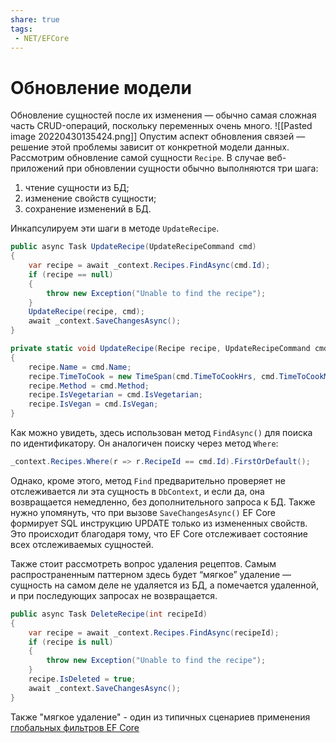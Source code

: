 ```yaml
---
share: true
tags:
 - NET/EFCore
---
```

# Обновление модели
Обновление сущностей после их изменения — обычно самая сложная часть CRUD-операций, поскольку переменных очень много.
![[Pasted image 20220430135424.png]]
Опустим аспект обновления связей — решение этой проблемы зависит от конкретной модели данных. Рассмотрим обновление самой сущности `Recipe`.
В случае веб-приложений при обновлении сущности обычно выполняются три шага:
1. чтение сущности из БД;
2. изменение свойств сущности;
3. сохранение изменений в БД.

Инкапсулируем эти шаги в методе `UpdateRecipe`.
```csharp
public async Task UpdateRecipe(UpdateRecipeCommand cmd)
{
	var recipe = await _context.Recipes.FindAsync(cmd.Id);
	if (recipe == null)
	{
		throw new Exception("Unable to find the recipe");
	}
	UpdateRecipe(recipe, cmd);
	await _context.SaveChangesAsync();
}

private static void UpdateRecipe(Recipe recipe, UpdateRecipeCommand cmd)
{
	recipe.Name = cmd.Name;
	recipe.TimeToCook = new TimeSpan(cmd.TimeToCookHrs, cmd.TimeToCookMins, 0);
	recipe.Method = cmd.Method;
	recipe.IsVegetarian = cmd.IsVegetarian;
	recipe.IsVegan = cmd.IsVegan;
}
```
Как можно увидеть, здесь использован метод `FindAsync()` для поиска по идентификатору. Он аналогичен поиску через метод `Where`:
```csharp
_context.Recipes.Where(r => r.RecipeId == cmd.Id).FirstOrDefault();
```
Однако, кроме этого, метод `Find` предварительно проверяет не отслеживается ли эта сущность в `DbContext`, и если да, она возвращается немедленно, без дополнительного запроса к БД.
Также нужно упомянуть, что при вызове `SaveChangesAsync()` EF Core формирует SQL инструкцию UPDATE только из измененных свойств. Это происходит благодаря тому, что EF Core отслеживает состояние всех отслеживаемых сущностей.

Также стоит рассмотреть вопрос удаления рецептов. Самым распространенным паттерном здесь будет “мягкое” удаление — сущность на самом деле не удаляется из БД, а помечается удаленной, и при последующих запросах не возвращается.
```csharp
public async Task DeleteRecipe(int recipeId)
{
	var recipe = await _context.Recipes.FindAsync(recipeId);
	if (recipe is null) 
	{
		throw new Exception("Unable to find the recipe");
	}
	recipe.IsDeleted = true;
	await _context.SaveChangesAsync();
}
```
Также "мягкое удаление" - один из типичных сценариев применения [глобальных фильтров EF Core](https://docs.microsoft.com/ef/core/querying/filters)
